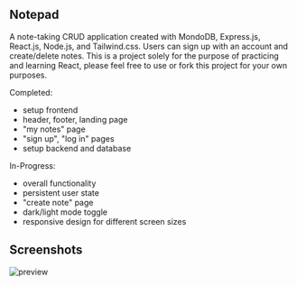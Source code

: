 ## Notepad

A note-taking CRUD application created with MondoDB, Express.js, React.js, Node.js, and Tailwind.css. Users can sign up with an account and create/delete notes. This is a project solely for the purpose of practicing and learning React, please feel free to use or fork this project for your own purposes. 

Completed:

* setup frontend
* header, footer, landing page
* "my notes" page
* "sign up", "log in" pages
* setup backend and database

In-Progress:

* overall functionality
* persistent user state
* "create note" page
* dark/light mode toggle
* responsive design for different screen sizes

## Screenshots

![preview](https://user-images.githubusercontent.com/91434717/148332962-6878f665-dd69-4576-8319-ff6d50b78d68.gif)
